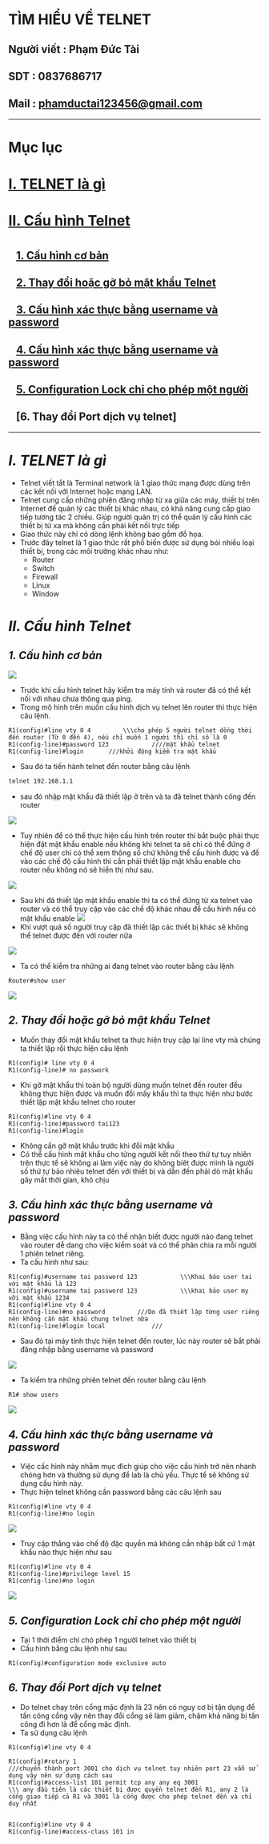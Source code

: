 <!--
# h1
## h2
### h3
#### h4
##### h5
###### h6

*in nghiêng*

**bôi đậm**

***vừa in nghiêng vừa bôi đậm***

`inlide code`

```php

echo ("highlight code");

```

[Link test](https://viblo.asia/helps/cach-su-dung-markdown-bxjvZYnwkJZ)

![markdown](https://images.viblo.asia/518eea86-f0bd-45c9-bf38-d5cb119e947d.png)

* mục 3
* mục 2
* mục 1

1. item 1
2. item 2
3. item 3

***
horizonal rules

> text

{@youtube: https://www.youtube.com/watch?v=HndN6P9ke6U}
* Cài đặt nginx bằng câu lệnh sau
```php
dnf -y install nginx
```
*	Cấu hình nginx như sau
```php
vi /etc/nginx/nginx.conf

 Server{
     ...
     server_name www.srv.world;
     ...
 }
 
-->

# TÌM HIỂU VỀ TELNET
## Người viết : Phạm Đức Tài
## SDT : 0837686717
## Mail : phamductai123456@gmail.com

***
# Mục lục
# [I. TELNET là gì](https://github.com/ductai124/Thuc-Tap-ViettelCo-Sunclound-/blob/main/CCNA/Telnet/README.md#itelnet-l%C3%A0-g%C3%AC)

# [II. Cấu hình Telnet](https://github.com/ductai124/Thuc-Tap-ViettelCo-Sunclound-/blob/main/CCNA/Telnet/README.md#iic%E1%BA%A5u-h%C3%ACnh-telnet)
# []()
## &ensp; [1. Cấu hình cơ bản](https://github.com/ductai124/Thuc-Tap-ViettelCo-Sunclound-/blob/main/CCNA/Telnet/README.md#1c%E1%BA%A5u-h%C3%ACnh-c%C6%A1-b%E1%BA%A3n)

## &ensp; [2. Thay đổi hoặc gỡ bỏ mật khẩu Telnet](https://github.com/ductai124/Thuc-Tap-ViettelCo-Sunclound-/blob/main/CCNA/Telnet/README.md#2thay-%C4%91%E1%BB%95i-ho%E1%BA%B7c-g%E1%BB%A1-b%E1%BB%8F-m%E1%BA%ADt-kh%E1%BA%A9u-telnet)

## &ensp; [3. Cấu hình xác thực bằng username và password](https://github.com/ductai124/Thuc-Tap-ViettelCo-Sunclound-/blob/main/CCNA/Telnet/README.md#3c%E1%BA%A5u-h%C3%ACnh-x%C3%A1c-th%E1%BB%B1c-b%E1%BA%B1ng-username-v%C3%A0-password)
## &ensp; [4. Cấu hình xác thực bằng username và password](https://github.com/ductai124/Thuc-Tap-ViettelCo-Sunclound-/blob/main/CCNA/Telnet/README.md#4c%E1%BA%A5u-h%C3%ACnh-x%C3%A1c-th%E1%BB%B1c-b%E1%BA%B1ng-username-v%C3%A0-password)
## &ensp; [5. Configuration Lock chỉ cho phép một người](https://github.com/ductai124/Thuc-Tap-ViettelCo-Sunclound-/blob/main/CCNA/Telnet/README.md#5configuration-lock-ch%E1%BB%89-cho-ph%C3%A9p-m%E1%BB%99t-ng%C6%B0%E1%BB%9Di)
## &ensp; [6.	Thay đổi Port dịch vụ telnet]
***
# ***I.	TELNET là gì***
* Telnet viết tắt là Terminal network là 1 giao thức mạng được dùng trên các kết nối với Internet hoặc mạng LAN. 
* Telnet cung cấp những phiên đăng nhập từ xa giữa các máy, thiết bị trên Internet để quản lý các thiết bị khác nhau, có khả năng cung cấp giao tiếp tương tác 2 chiều. Giúp người quản trị có thể quản lý cấu hình các thiết bị từ xa mà không cần phải kết nối trực tiếp 
* Giao thức này chỉ có dòng lệnh không bao gồm đồ họa. 
* Trước đây telnet là 1 giao thức rất phổ biến được sử dụng bỏi nhiều loại thiết bị, trong các môi trường khác nhau như:
    * Router
    * Switch
    * Firewall
    * Linux
    * Window
# ***II.	Cấu hình Telnet***
## ***1.	Cấu hình cơ bản***
![](https://user-images.githubusercontent.com/52046920/182316204-5099bd1f-0342-4991-b51b-2c9703f96b17.png)
* Trước khi cấu hình telnet hãy kiểm tra máy tính và router đã có thể kết nối với nhau chưa thông qua ping.
* Trong mô hình trên muốn cấu hình dịch vụ telnet lên router thì thực hiện câu lệnh.
```cisco
R1(config)#line vty 0 4         \\\cho phép 5 người telnet dồng thời đến router (Từ 0 đến 4), nếu chỉ muốn 1 người thì chỉ số là 0
R1(config-line)#password 123            ////mật khẩu telnet
R1(config-line)#login       ///khởi động kiểm tra mật khẩu
```


* Sau đó ta tiến hành telnet đến router bằng câu lệnh
```cmd
telnet 192.168.1.1
```
* sau đó nhập mật khẩu đã thiết lập ở trên và ta đã telnet thành công đến router

![](https://user-images.githubusercontent.com/52046920/182275169-ea282dbe-afdf-46a7-b0ab-4882f47b9309.png)
* Tuy nhiên để có thể thực hiện cấu hình trên router thì bắt buộc phải thực hiện đặt mật khẩu enable nếu không khi telnet ta sẽ chỉ có thể đứng ở chế độ user chỉ có thể xem thông số chứ không thể cấu hình được và để vào các chế độ cấu hình thì cần phải thiết lập mật khẩu enable cho router nếu không nó sẽ hiển thị như sau.

![](https://user-images.githubusercontent.com/52046920/182275174-b6c2cce2-2782-40fd-a0fb-882593d0640e.png)

* Sau khi đã thiết lập mật khẩu enable thì ta có thể đứng từ xa telnet vào router và có thể truy cập vào các chế độ khác nhau để cấu hình nếu có mật khẩu enable
![](https://user-images.githubusercontent.com/52046920/182275952-b0c50afc-532c-422e-9da1-383ab8ba9429.png)
* Khi vượt quá số người truy cập đã thiết lập các thiết bị khác sẽ không thể telnet được đến với router nữa

![](https://user-images.githubusercontent.com/52046920/182275183-803458e9-feda-48c3-8ec4-8a94560b3413.png)
* Ta có thể kiểm tra những ai đang telnet vào router bằng câu lệnh
```cisco
Router#show user

```
![](https://user-images.githubusercontent.com/52046920/182310674-d7d6f8f7-c79d-4493-89fb-ea1bf79e042d.png)
## ***2.	Thay đổi hoặc gỡ bỏ mật khẩu Telnet***
* Muốn thay đổi mật khẩu telnet ta thực hiện truy cập lại line vty mà chúng ta thiết lập rồi thực hiện câu lệnh
```cisco
R1(config)# line vty 0 4
R1(config-line)# no passwork
```
* Khi gỡ mật khẩu thì toàn bộ người dùng muốn telnet đến router đều không thực hiện được và muốn đổi mấy khẩu thì ta thực hiện như bước thiết lập mật khẩu telnet cho router
```cisco
R1(config)#line vty 0 4         
R1(config-line)#password tai123            
R1(config-line)#login       
```
* Không cần gỡ mật khẩu trước khi đổi mật khẩu
* Có thể cấu hình mật khẩu cho từng người kết nối theo thứ tự tuy nhiên trên thực tế sẽ không ai làm việc này do không biêt được mình là người số thứ tự bảo nhiêu telnet đến với thiết bị và dẫn đến phải dò mật khẩu gây mất thời gian, khó chịu 
## ***3.	Cấu hình xác thực bằng username và password***
* Bằng việc cấu hình này ta có thể nhận biết được người nào đang telnet vào router dễ dang cho việc kiểm soát và có thể phân chia ra mỗi người 1 phiên telnet riêng.
* Ta cấu hình như sau:

```cisco
R1(config)#username tai password 123            \\\Khai báo user tai với mật khẩu là 123
R1(config)#username tai password 123            \\\khai bảo user my vỡi mật khẩu 1234
R1(config)#line vty 0 4
R1(config-line)#no password         ///Do đã thiết lập từng user riêng nên không cần mật khẩu chung telnet nữa
R1(config-line)#login local             ///
```
* Sau đó tại máy tính thực hiện telnet đến router, lúc này router sẽ bắt phải đăng nhập bằng username và password

![](https://user-images.githubusercontent.com/52046920/182315959-4641b465-37e0-42cb-a1d5-fa5cd3899b69.png)
* Ta kiểm tra những phiên telnet đến router bằng câu lệnh
```cisco
R1# show users
```

![](https://user-images.githubusercontent.com/52046920/182315956-6a4234c7-eaca-45cb-bade-3c9af00f55a3.png)

## ***4.	Cấu hình xác thực bằng username và password***
* Việc cấc hình này nhằm mục đích giúp cho việc cấu hình trở nên nhanh chóng hơn và thường sử dụng để lab là chủ yếu. Thực tế sẽ không sử dụng cấu hình này.
* Thực hiện telnet không cần password bằng các câu lệnh sau
```cisco
R1(config)#line vty 0 4            
R1(config-line)#no login       
```

![](https://user-images.githubusercontent.com/52046920/182320588-c8077449-5137-475b-a60f-fa131c20e932.png)
* Truy cập thẳng  vào chế độ đặc quyền mà không cần nhập bất cứ 1 mật khẩu nào thực hiện như sau
```cisco
R1(config)#line vty 0 4         
R1(config-line)#privilege level 15
R1(config-line)#no login       
```

![](https://user-images.githubusercontent.com/52046920/182320598-f3ef54b7-46a3-408a-8f8e-60cb2a9b2a4d.png)

## ***5.	Configuration Lock chỉ cho phép một người***
* Tại 1 thời điểm chỉ chó phép 1 người telnet vào thiết bị
* Cấu hình bằng câu lệnh như sau
```cisco
R1(config)#configuration mode exclusive auto
```

## ***6.	Thay đổi Port dịch vụ telnet***
* Do telnet chạy trên cổng mặc định là 23 nên có nguy cơ bị tận dụng để tấn công cổng vậy nên thay đổi cổng sẽ làm giảm, chậm khả năng bị tấn công đi hơn là để cổng mặc định.
* Ta sử dụng câu lệnh
```cisco
R1(config)#line vty 0 4

R1(config)#rotary 1             
///chuyển thành port 3001 cho dịch vụ telnet tuy nhiên port 23 vẫn sử dụng vậy nên sử dụng cách sau
R1(config)#access-list 101 permit tcp any any eq 3001   
\\\ any đầu tiên là các thiết bị được quyền telnet đến R1, any 2 là cổng giao tiếp cả R1 và 3001 là cổng được cho phép telnet đến và chỉ duy nhất


R1(config)#line vty 0 4
R1(config-line)#access-class 101 in

```

